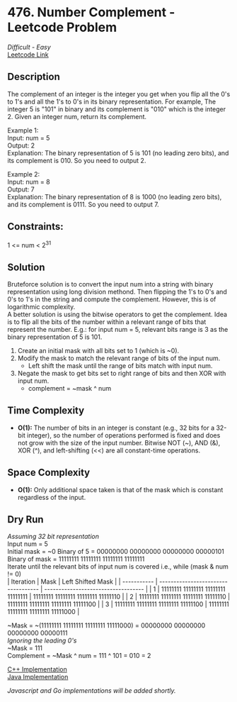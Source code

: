 # 476. Number Complement - Leetcode Problem

*Difficult - Easy*  
[Leetcode Link](https://leetcode.com/problems/number-complement/description/)  

## Description
The complement of an integer is the integer you get when you flip all the 0's to 1's and all the 1's to 0's in its binary representation.
For example, The integer 5 is "101" in binary and its complement is "010" which is the integer 2.
Given an integer num, return its complement.  

Example 1:  
Input: num = 5  
Output: 2  
Explanation: The binary representation of 5 is 101 (no leading zero bits), and its complement is 010. So you need to output 2.  

Example 2:  
Input: num = 8  
Output: 7  
Explanation: The binary representation of 8 is 1000 (no leading zero bits), and its complement is 0111. So you need to output 7.  
 

## Constraints:
1 <= num < 2<sup>31</sup>  

## Solution
Bruteforce solution is to convert the input num into a string with binary representation using long division methond. Then flipping the 1's to 0's and 0's to 1's in the string and compute the complement. However, this is of logarithmic complexity.  
A better solution is using the bitwise operators to get the complement. Idea is to flip all the bits of the number within a relevant range of bits that represent the number. E.g.: for input num = 5, relevant bits range is 3 as the binary representation of 5 is 101.
1. Create an initial mask with all bits set to 1 (which is ~0).
2. Modify the mask to match the relevant range of bits of the input num.
    * Left shift the mask until the range of bits match with input num.
3. Negate the mask to get bits set to right range of bits and then XOR with input num.
    * complement = ~mask ^ num

## Time Complexity
* **O(1):** The number of bits in an integer is constant (e.g., 32 bits for a 32-bit integer), so the number of operations performed is fixed and does not grow with the size of the input number. Bitwise NOT (~), AND (&), XOR (^), and left-shifting (<<) are all constant-time operations.

## Space Complexity
* **O(1):** Only additional space taken is that of the mask which is constant regardless of the input.

## Dry Run
*Assuming 32 bit representation*  
Input num = 5  
Initial mask = ~0
Binary of 5 =    00000000 00000000 00000000 00000101  
Binary of mask = 11111111 11111111 11111111 11111111  
Iterate until the relevant bits of input num is covered i.e., while (mask & num != 0)  
|  Iteration  |                 Mask                |          Left Shifted Mask          |
| ----------- | ----------------------------------- | ----------------------------------- |
|      1      | 11111111 11111111 11111111 11111111 | 11111111 11111111 11111111 11111110 |
|      2      | 11111111 11111111 11111111 11111110 | 11111111 11111111 11111111 11111100 |
|      3      | 11111111 11111111 11111111 11111100 | 11111111 11111111 11111111 11111000 |

~Mask = ~(11111111 11111111 11111111 11111000) = 00000000 00000000 00000000 00000111  
*Ignoring the leading 0's*  
~Mask = 111   
Complement = ~Mask ^ num = 111 ^ 101 = 010 = 2  

[C++ Implementation](./numberComplement.cpp)  
[Java Implementation](./Solution.java)  

*Javascript and Go implementations will be added shortly.*